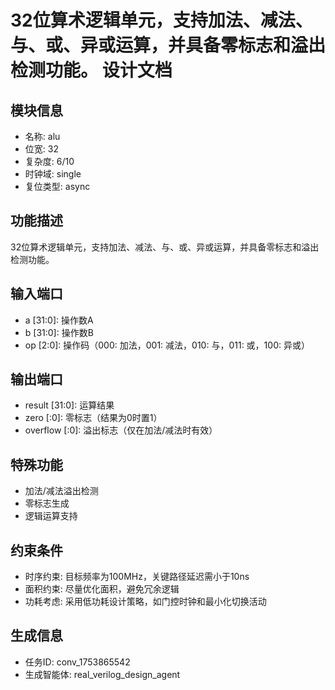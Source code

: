 # 32位算术逻辑单元，支持加法、减法、与、或、异或运算，并具备零标志和溢出检测功能。 设计文档

## 模块信息
- 名称: alu
- 位宽: 32
- 复杂度: 6/10
- 时钟域: single
- 复位类型: async

## 功能描述
32位算术逻辑单元，支持加法、减法、与、或、异或运算，并具备零标志和溢出检测功能。

## 输入端口
- a [31:0]: 操作数A
- b [31:0]: 操作数B
- op [2:0]: 操作码（000: 加法，001: 减法，010: 与，011: 或，100: 异或）

## 输出端口
- result [31:0]: 运算结果
- zero [:0]: 零标志（结果为0时置1）
- overflow [:0]: 溢出标志（仅在加法/减法时有效）

## 特殊功能
- 加法/减法溢出检测
- 零标志生成
- 逻辑运算支持

## 约束条件
- 时序约束: 目标频率为100MHz，关键路径延迟需小于10ns
- 面积约束: 尽量优化面积，避免冗余逻辑
- 功耗考虑: 采用低功耗设计策略，如门控时钟和最小化切换活动

## 生成信息
- 任务ID: conv_1753865542
- 生成智能体: real_verilog_design_agent
